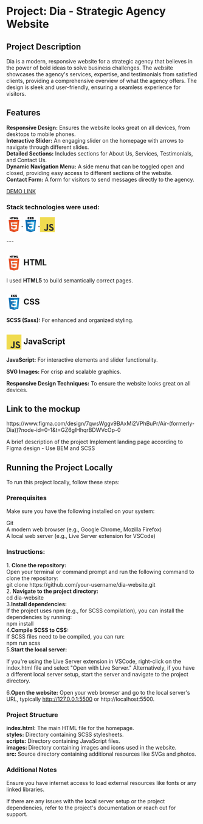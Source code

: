 # Project: Dia - Strategic Agency Website

<h2>Project Description</h2>
<p>Dia is a modern, responsive website for a strategic agency that believes in the power of bold ideas to solve business challenges. The website showcases the agency's services, expertise, and testimonials from satisfied clients, providing a comprehensive overview of what the agency offers. The design is sleek and user-friendly, ensuring a seamless experience for visitors.</p>
<h2>Features</h2>
<p><strong>Responsive Design:</strong>  Ensures the website looks great on all devices, from desktops to mobile phones.
<br>
<strong>Interactive Slider:</strong> An engaging slider on the homepage with arrows to navigate through different slides.
<br>
<strong>Detailed Sections:</strong> Includes sections for About Us, Services, Testimonials, and Contact Us.
<br>
<strong>Dynamic Navigation Menu:</strong> A side menu that can be toggled open and closed, providing easy access to different sections of the website.
<br>
<strong>Contact Form:</strong> A form for visitors to send messages directly to the agency.</p>

[DEMO LINK](https://opokhvalenko.github.io/Dia-landing/)

### Stack technologies were used:

<p>
  <a href="https://www.w3.org/html/" target="_blank" rel="noreferrer">
    <img src="https://raw.githubusercontent.com/devicons/devicon/master/icons/html5/html5-original-wordmark.svg" align="center" alt="html5" width="40" height="40"/>
  </a>

  <a href="https://developer.mozilla.org/en-US/docs/Web/CSS" target="_blank" rel="noreferrer">
    <img src="https://raw.githubusercontent.com/devicons/devicon/master/icons/css3/css3-original-wordmark.svg" align="center" alt="css3" width="40" height="40"/>
  </a>

  <a href="https://developer.mozilla.org/en-US/docs/Web/JavaScript" target="_blank" rel="noreferrer">
    <img src="https://raw.githubusercontent.com/devicons/devicon/master/icons/javascript/javascript-original.svg" align="center" alt="javascript" width="40" height="40"/>
  </a>
  </p>
  ---
  <h2>
<img src="https://raw.githubusercontent.com/devicons/devicon/master/icons/html5/html5-original-wordmark.svg" align="center" alt="html5" width="40" height="40"/>
  HTML
</h2>

<p>
  I used <strong>HTML5</strong> to build semantically correct pages.
</p>

<h2>
  <img src="https://raw.githubusercontent.com/devicons/devicon/master/icons/css3/css3-original-wordmark.svg" align="center" alt="css3" width="40" height="40"/>
  CSS
</h2>

<p>
 <strong>SCSS (Sass):</strong> For enhanced and organized styling.
</p>

<h2>
  <img src="https://raw.githubusercontent.com/devicons/devicon/master/icons/javascript/javascript-original.svg" align="center" alt="javascript" width="40" height="40"/>
  JavaScript
</h2>

<p>
 <strong>JavaScript:</strong> For interactive elements and slider functionality.
</p>

<p>
 <strong>SVG Images:</strong> For crisp and scalable graphics.
 </p>
<p>
 <strong>Responsive Design Techniques:</strong> To ensure the website looks great on all devices.
 </p>

<h2>Link to the mockup</h2>
https://www.figma.com/design/7qwsWggv9BAxMi2VPhBuPr/Air-(formerly-Dia))?node-id=0-1&t=GZ6glHhqrBDWVcOp-0

A brief description of the project
Implement landing page according to Figma design - Use BEM and SCSS


<h2>Running the Project Locally</h2>
<p>To run this project locally, follow these steps:</p>

<h3>Prerequisites</h3>
<p>Make sure you have the following installed on your system:

Git
<br>
A modern web browser (e.g., Google Chrome, Mozilla Firefox)
<br>
A local web server (e.g., Live Server extension for VSCode)
<br>
</p>
<h3>Instructions:</h3>
1. <strong>Clone the repository:</strong>
<br>
Open your terminal or command prompt and run the following command to clone the repository:
<br>
git clone https://github.com/your-username/dia-website.git
<br>
2. <strong>Navigate to the project directory:</strong>
<br>
cd dia-website
<br>
3.<strong>Install dependencies:</strong>
<br>
If the project uses npm (e.g., for SCSS compilation), you can install the dependencies by running:
<br>
npm install
<br>
4.<strong>Compile SCSS to CSS:</strong>
<br>
If SCSS files need to be compiled, you can run:
<br>
npm run scss
<br>
5.<strong>Start the local server:</strong>
<br>
<p>If you're using the Live Server extension in VSCode, right-click on the index.html file and select "Open with Live Server."
Alternatively, if you have a different local server setup, start the server and navigate to the project directory.</p>

6.<strong>Open the website:</strong>
Open your web browser and go to the local server's URL, typically http://127.0.0.1:5500 or http://localhost:5500.

<h3>Project Structure</h3>
<strong>index.html:</strong> The main HTML file for the homepage.
<br>
<strong>styles:</strong> Directory containing SCSS stylesheets.
<br>
<strong>scripts:</strong> Directory containing JavaScript files.
<br>
<strong>images: </strong>Directory containing images and icons used in the website.
<br>
<strong>src:</strong> Source directory containing
additional resources like SVGs and photos.
<br>
<h3>Additional Notes</h3>
<p>Ensure you have internet access to load external resources like fonts or any linked libraries.</p>

<p>If there are any issues with the local server setup or the project dependencies, refer to the project's documentation or reach out for support.</p>

